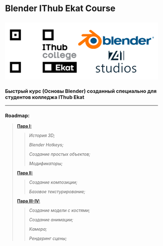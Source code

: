 # Blender IThub Ekat Course
![Course Logo](./blender-course.png)
---
### Быстрый курс (Основы Blender) созданный специально для студентов колледжа IThub Ekat
---
### Roadmap:
> [**Пара I:**](https://github.com/BogdanDirtyDwarf/blender-ithub-fast-course/tree/main/class-1)
>> *История 3D;*
>>
>> *Blender Hotkeys;*
>>
>> *Создание простых объектов;*
>>
>> *Модификаторы;*
>
> [**Пара II:**](https://github.com/BogdanDirtyDwarf/blender-ithub-fast-course/tree/main/class-2)
>> *Создание композиции;*
>>
>> *Базовое текстурирование;*
>
> [**Пара III-IV:**](https://github.com/BogdanDirtyDwarf/blender-ithub-fast-course/tree/main/class-3-4)
>> *Создание модели с костями;*
>>
>> *Создание анимации;*
>>
>> *Камера;*
>>
>> *Рендеринг сцены;*